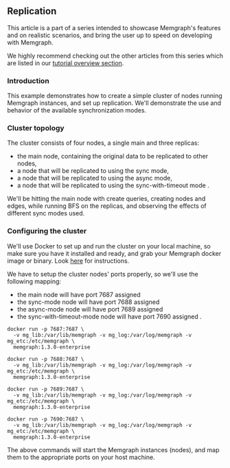 ## Replication

This article is a part of a series intended to showcase Memgraph's features and
on realistic scenarios, and bring the user up to speed on developing with
Memgraph.

We highly recommend checking out the other articles from this series which
are listed in our [tutorial overview section](tutorials.md).

### Introduction

This example demonstrates how to create a simple cluster of nodes running
Memgraph instances, and set up replication. We'll demonstrate the use and
behavior of the available synchronization modes.

### Cluster topology

The cluster consists of four nodes, a single main and three replicas:

* the main node, containing the original data to be replicated to other
    nodes,
* a node that will be replicated to using the sync mode,
* a node that will be replicated to using the async mode,
* a node that will be replicated to using the sync-with-timeout mode .

We'll be hitting the main node with create queries, creating nodes and edges,
while running BFS on the replicas, and observing the effects of different sync
modes used. 

### Configuring the cluster

We'll use Docker to set up and run the cluster on your local machine, so make
sure you have it installed and ready, and grab your Memgraph docker image or
binary. Look [here](https://docs.memgraph.com/memgraph/getting-started/installation/docker-installation) for instructions.

We have to setup the cluster nodes' ports properly, so we'll use the following
mapping:

* the main node will have port 7687 assigned
* the sync-mode node will have port 7688 assigned
* the async-mode node will have port 7689 assigned
* the sync-with-timeout-mode node will have port 7690 assigned .

```plaintext
docker run -p 7687:7687 \
  -v mg_lib:/var/lib/memgraph -v mg_log:/var/log/memgraph -v mg_etc:/etc/memgraph \
  memgraph:1.3.0-enterprise

docker run -p 7688:7687 \
  -v mg_lib:/var/lib/memgraph -v mg_log:/var/log/memgraph -v mg_etc:/etc/memgraph \
  memgraph:1.3.0-enterprise

docker run -p 7689:7687 \
  -v mg_lib:/var/lib/memgraph -v mg_log:/var/log/memgraph -v mg_etc:/etc/memgraph \
  memgraph:1.3.0-enterprise

docker run -p 7690:7687 \
  -v mg_lib:/var/lib/memgraph -v mg_log:/var/log/memgraph -v mg_etc:/etc/memgraph \
  memgraph:1.3.0-enterprise
```

The above commands will start the Memgraph instances (nodes), and map them to
the appropriate ports on your host machine. 

